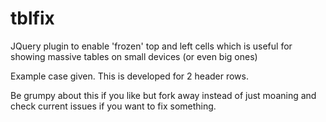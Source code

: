 # tblfix

JQuery plugin to enable 'frozen' top and left cells which is useful for showing massive tables on small devices (or even big ones)

Example case given. This is developed for 2 header rows.

Be grumpy about this if you like but fork away instead of just moaning and check current issues if you want to fix something.
